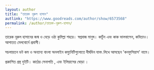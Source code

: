 ```yaml
---
layout: author
title: "তারেক নূরুল হাসান"
autlink: "https://www.goodreads.com/author/show/6573568"
permalink: /author/তারেক-নূরুল-হাসান/
---
```

তারেক নূরুল হাসানের জন্ম ও বেড়ে ওঠা কুমিল্লা শহরে। স্বপ্নবাজ মানুষ। কার্টুন এবং কাক ভালবাসেন, কবিতাও। আপাতত মেলবোর্নে প্রবাসী।

সচলায়তন ডট কম ও অন্যান্য বাংলা অনলাইন কম্যুনিটিগুলোতে দীর্ঘদিন যাবৎ লিখে আসছেন 'কনফুসিয়াস' নামে।

প্রকাশিত গ্রন্থ দুইটি। কাঠের সেনাপতি , এবং ইলিয়াসের ঘোড়া ।